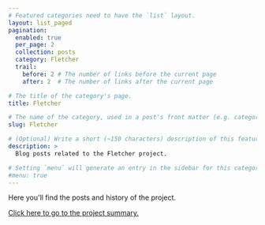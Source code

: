 ```yaml
---
# Featured categories need to have the `list` layout.
layout: list_paged
pagination: 
  enabled: true
  per_page: 2
  collection: posts
  category: Fletcher
  trail: 
    before: 2 # The number of links before the current page
    after: 2  # The number of links after the current page

# The title of the category's page.
title: Fletcher

# The name of the category, used in a post's front matter (e.g. category: <slug>).
slug: Fletcher

# (Optional) Write a short (~150 characters) description of this featured category.
description: >
  Blog posts related to the Fletcher project.

# Setting `menu` will generate an entry in the sidebar for this category.
#menu: true
---
```


<p>
Here you'll find the posts and history of the project.
</p>
<p>
<a href="/projects/Fletcher">Click here to go to the project summary.</a>
</p>
